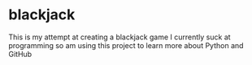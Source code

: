 # blackjack
This is my attempt at creating a blackjack game
I currently suck at programming so am using this project to learn more about Python and GitHub
